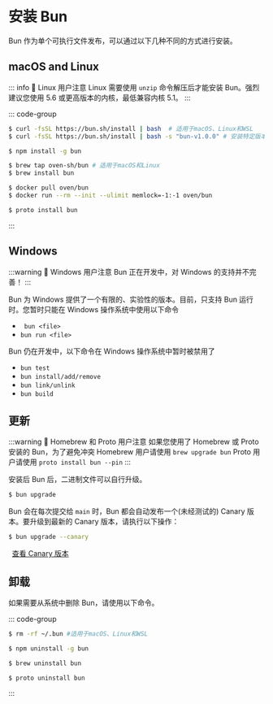 # 安装 Bun

Bun 作为单个可执行文件发布，可以通过以下几种不同的方式进行安装。

## macOS and Linux

::: info 📌 Linux 用户注意
Linux 需要使用 `unzip` 命令解压后才能安装 Bun。强烈建议您使用 5.6 或更高版本的内核，最低兼容内核 5.1。
:::

::: code-group

```sh [curl（macOS/Linux）]
$ curl -fsSL https://bun.sh/install | bash  # 适用于macOS、Linux和WSL
$ curl -fsSL https://bun.sh/install | bash -s "bun-v1.0.0" # 安装特定版本
```

```sh [npm]
$ npm install -g bun
```

```sh [Homebrew]
$ brew tap oven-sh/bun # 适用于macOS和Linux
$ brew install bun
```

```sh [Docker]
$ docker pull oven/bun
$ docker run --rm --init --ulimit memlock=-1:-1 oven/bun
```

```sh [Proto]
$ proto install bun
```

:::

## Windows

:::warning 🚨 Windows 用户注意
Bun 正在开发中，对 Windows 的支持并不完善！
:::

Bun 为 Windows 提供了一个有限的、实验性的版本。目前，只支持 Bun 运行时。您暂时只能在 Windows 操作系统中使用以下命令

- ` bun <file>`
- `bun run <file>`

Bun 仍在开发中，以下命令在 Windows 操作系统中暂时被禁用了

- `bun test`
- `bun install/add/remove`
- `bun link/unlink`
- `bun build`

## 更新

:::warning 🚨 Homebrew 和 Proto 用户注意
如果您使用了 Homebrew 或 Proto 安装的 Bun，为了避免冲突 Homebrew 用户请使用 `brew upgrade bun` Proto 用户请使用 `proto install bun --pin`
:::

安装后 Bun 后，二进制文件可以自行升级。

```sh
$ bun upgrade
```

Bun 会在每次提交给 `main` 时，Bun 都会自动发布一个(未经测试的) Canary 版本。要升级到最新的 Canary 版本，请执行以下操作：

```sh
$ bun upgrade --canary
```

&ensp;[查看 Canary 版本](https://github.com/oven-sh/bun/releases/tag/canary)

## 卸载

如果需要从系统中删除 Bun，请使用以下命令。

::: code-group

```sh [curl]
$ rm -rf ~/.bun #适用于macOS、Linux和WSL
```

```sh [npm]
$ npm uninstall -g bun
```

```sh [Homebrew]
$ brew uninstall bun
```

```sh [Proto]
$ proto uninstall bun
```

:::
